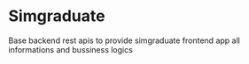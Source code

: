 # Simgraduate
Base backend rest apis to provide simgraduate frontend app all informations and bussiness logics
